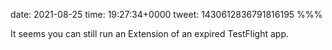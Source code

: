 date: 2021-08-25
time: 19:27:34+0000
tweet: 1430612836791816195
%%%

It seems you can still run an Extension of an expired TestFlight app.
